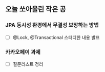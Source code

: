 ## 오늘 쏘아올린 작은 공

### JPA 동시성 환경에서 무결성 보장하는 방법
- [ ] @Lock, @Transactional 스터디한 내용 발표

### 카카오페이 과제
- [ ] 질문리스트 정리
